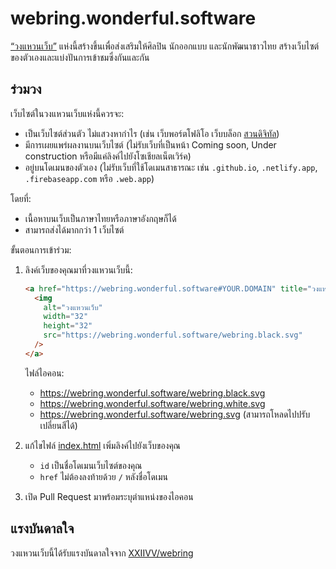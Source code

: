 # webring.wonderful.software

[“วงแหวนเว็บ”](https://webring.wonderful.software) แห่งนี้สร้างขึ้นเพื่อส่งเสริมให้ศิลปิน นักออกแบบ และนักพัฒนาชาวไทย สร้างเว็บไซต์ของตัวเองและแบ่งปันการเข้าชมซึ่งกันและกัน

## ร่วมวง

เว็บไซต์ในวงแหวนเว็บแห่งนี้ควรจะ:

- เป็นเว็บไซต์ส่วนตัว ไม่แสวงหากำไร (เช่น เว็บพอร์ตโฟลิโอ เว็บบล็อก [สวนดิจิทัล](https://joelhooks.com/digital-garden))
- มีการเผยแพร่ผลงานบนเว็บไซต์ (ไม่รับเว็บที่เป็นหน้า Coming soon, Under construction หรือมีแค่ลิงค์ไปยังโซเชียลเน็ตเวิร์ค)
- อยู่บนโดเมนของตัวเอง (ไม่รับเว็บที่ใช้โดเมนสาธารณะ เช่น `.github.io`, `.netlify.app`, `.firebaseapp.com` หรือ `.web.app`)

โดยที่:

- เนื้อหาบนเว็บเป็นภาษาไทยหรือภาษาอังกฤษก็ได้
- สามารถส่งได้มากกว่า 1 เว็บไซต์

ขั้นตอนการเข้าร่วม:

1. ลิงค์เว็บของคุณมาที่วงแหวนเว็บนี้:

   ```html
   <a href="https://webring.wonderful.software#YOUR.DOMAIN" title="วงแหวนเว็บ">
     <img
       alt="วงแหวนเว็บ"
       width="32"
       height="32"
       src="https://webring.wonderful.software/webring.black.svg"
     />
   </a>
   ```

   ไฟล์ไอคอน:

   - <https://webring.wonderful.software/webring.black.svg>
   - <https://webring.wonderful.software/webring.white.svg>
   - <https://webring.wonderful.software/webring.svg> (สามารถโหลดไปปรับเปลี่ยนสีได้)

2. แก้ไขไฟล์ [index.html](index.html) เพิ่มลิงค์ไปยังเว็บของคุณ

   - `id` เป็นชื่อโดเมนเว็บไซต์ของคุณ
   - `href` ไม่ต้องลงท้ายด้วย `/` หลังชื่อโดเมน

3. เปิด Pull Request มาพร้อมระบุตำแหน่งของไอคอน

## แรงบันดาลใจ

วงแหวนเว็บนี้ได้รับแรงบันดาลใจจาก [XXIIVV/webring](https://github.com/XXIIVV/webring)
